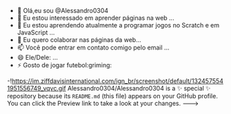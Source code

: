- 👋 Olá,eu sou @Alessandro0304
- 👀 Eu estou interessado em aprender páginas na web ...
- 🌱 Eu estou aprendendo atualmente a programar jogos no Scratch e em JavaScript ...
- 💞️ Eu quero colaborar nas páginas da web...
- 📫 Você pode entrar em contato comigo pelo email ...
- 😄 Ele/Dele: ...
- ⚡ Gosto de jogar futebol:griming:

-!https://im.ziffdavisinternational.com/ign_br/screenshot/default/1324575541951556749_vqvc.gif
Alessandro0304/Alessandro0304 is a ✨ special ✨ repository because its `README.md` (this file) appears on your GitHub profile.
You can click the Preview link to take a look at your changes.
--->
